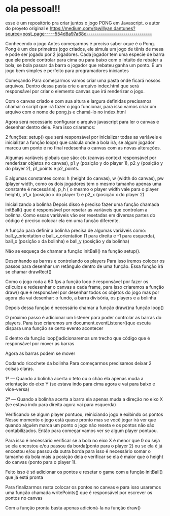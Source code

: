 # ola pessoal!!
esse é um repositório pra criar juntos o jogo PONG
em Javascript.
o autor do proyeto original e https://medium.com/@willyan.dantunes?source=post_page-----554d8a97a68d--------------------------------

Conhecendo o jogo
Antes começarmos é preciso saber oque é o Pong. Pong é um dos primeiros jogo criados, ele simula um jogo de tênis de mesa e pode ser jogado por 2 jogadores. Cada jogador tem uma especie de barra que ele ponde controlar para cima ou para baixo com o intuito de rebater a bola, se bola passar da barra o jogador que rebateu ganha um ponto. É um jogo bem simples e perfeito para programadores iniciantes

Começando
Para começarmos vamos criar uma pasta onde ficará nossos arquivos. Dentro dessa pasta crie o arquivo index.html que será responsável por criar o elemento canvas que irá renderizar o jogo.

Com o canvas criado e com sua altura e largura definidas precisamos chamar o script que irá fazer o jogo funcionar, para isso vamos criar um arquivo com o nome de pong.js e chamá-lo no index.html

Agora será necessário configurar o arquivo javascript para ler o canvas e desenhar dentro dele. Para isso criaremos:

2 funções: setup() que será responsável por inicializar todas as variáveis e inicializar a função loop() que calcula onde a bola irá, se algum jogador marcou um ponto e no final redesenha o canvas com as novas alterações.

Algumas variáveis globais que são: ctx (canvas context responsável por renderizar objetos no canvas), p1_y (posição y do player 1), p2_y (posição y do player 2), p1_points e p2_points.

E algumas constantes como: h (height do canvas), w (width do canvas), pw (player width, como os dois jogadores tem o mesmo tamanho apenas uma constante é necessária), p_h ( o mesmo o player width vale para o player height), p1_x (posição x do player 1) e p2_x (posição x do player 2)

Inicializando a bolinha
Depois disso é preciso fazer uma função chamada initBall() que é responsável por resetar as variáveis que controlam a bolinha. Como essas variáveis vão ser resetadas em diversas partes do código é preciso colocar ela em uma função diferente.

A função para definir a bolinha precisa de algumas variáveis como: ball_y_orientation e ball_x_orientation (1 para direita e -1 para esquerda), ball_x (posição x da bolinha) e ball_y (posição y da bolinha)

Não se esqueça de chamar a função initBall() na função setup().

Desenhando as barras e controlando os players
Para isso iremos colocar os passos para desenhar um retângulo dentro de uma função. Essa função irá se chamar drawRect()

Como o jogo roda a 60 fps a função loop é responsável por fazer os cálculos e redesenhar o canvas a cada frame, para isso criaremos a função draw() que é responsável por desenhar todos os objetos do jogo mas por agora ela vai desenhar: o fundo, a barra divisória, os players e a bolinha

Depois dessa função é necessário chamar a função draw()na função loop()

O próximo passo é adicionar um listener para poder controlar as barras do players. Para isso criaremos um document.eventListener()que escuta dispara uma função se certo evento acontecer

E dentro da função loop()adicionaremos um trecho que código que é responsável por mover as barras

Agora as barras podem se mover

Codando ricochete da bolinha
Para começarmos precisamos deixar 2 coisas claras.

1ª — Quando a bolinha acerta o teto ou o chão ela apenas muda a orientação do eixo Y (se estava indo para cima agora e vai para baixo e vice-versa)

2ª — Quando a bolinha acerta a barra ela apenas muda a direção no eixo X (se estava indo para direita agora vai para esquerda)

Verificando se algum player pontuou, reiniciando jogo e exibindo os pontos
Nesse momento o jogo está quase pronto mas se você jogar irá ver que quando alguém marca um ponto o jogo não reseta e os pontos não são contabilizados. Então para começar vamos ver se algum player pontuou.

Para isso é necessário verificar se a bola no eixo X é menor que 0 ou seja se ela encostou e/ou passou da borda(ponto para o player 2) ou se ela é já encostou e/ou passou da outra borda para isso é necessário somar o tamanho da bola mais a posição dela e verificar se ela é maior que o height do canvas (ponto para o player 1).

Feito isso é só adicionar os pontos e resetar o game com a função initBall() que já está pronta

Para finalizarmos resta colocar os pontos no canvas e para isso usaremos uma função chamada writePoints() que é responsável por escrever os pontos no canvas

Com a função pronta basta apenas adicioná-la na função draw()


